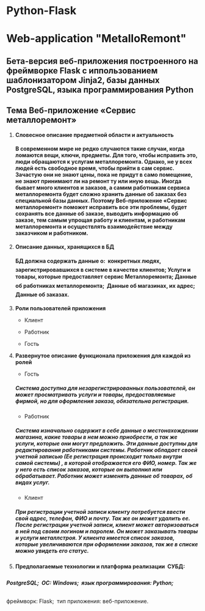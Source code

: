 # Python-Flask
# Web-application "MetalloRemont"

## Бета-версия веб-приложения построенного на фреймворке Flask с иппользованием шаблонизатором Jinja2, базы данных PostgreSQL, языка программирования Python 

## Тема Веб-приложение «Сервис металлоремонт»
                                              
1. __Словесное описание предметной области и актуальность__


    #### В современном мире не редко случаются такие случаи, когда ломаются вещи, ключи, предметы. Для того, чтобы исправить это, люди обращаются к услугам металлоремонта. Однако, не у всех людей есть свободное время, чтобы прийти в сам сервис. Зачастую они не знают цены, пока не придут в само помещение, не знают принимают ли на ремонт ту или иную вещь. Иногда бывает много клиентов и заказов, а самим работникам сервиса металлоремонта будет сложно хранить данные об заказах без специальной базы данных. Поэтому Веб-приложение «Сервис металлоремонт» поможет исправить все эти проблемы, будет сохранять все данные об заказе, выводить информацию об заказе, тем самым упрощая работу и клиентам, и работникам металлоремонта и осуществлять взаимодействие между заказчиком и работником.
2. __Описание данных, хранящихся в БД__


    #### БД должна содержать данные о:  конкретных людях, зарегистрировавшихся в системе в качестве клиентов; Услуги и товары, которые предоставляет сервис Металлоремонта; Данные об работниках металлоремонта;  Данные об магазинах, их адрес; Данные об заказах.
3. __Роли пользователей приложения__


    - Клиент


    - Работник


    - Гость
  
  
4. __Развернутое описание функционала приложения для каждой из
ролей__


    - Гость
  
    ##### Система доступна для незарегистрированных пользователей, он может просматривать услуги и товары, предоставляемые фирмой, но для оформления заказа, обязательна регистрация.


    - Работник
  
    ##### Система изначально содержит в себе данные о местонахождении магазина, какие товары в нем можно приобрести, а так же услуги, которые они могут предложить. Эти данные доступны для редактирования работниками системы. Работник обладает своей учетной записью (Ее регистрация происходит только внутри самой системы) , в которой отображается его ФИО, номер. Так же у него есть список заказов, которые он выполнил или обрабатывает. Работник может изменять данные об товарах, об видах услуг.


    - Клиент
  
    ##### При регистрации учетной записи клиенту потребуется ввести свой адрес, телефон, ФИО и почту. Так же он может удалить ее. После регистрации учетной записи, клиент может авторизоваться в ней под своим логином и паролем. Он может заказывать товары и услуги металлстроя. У клиента имеется список заказов, которые увеличиваются при оформлении заказов, так же в списке можно увидеть его статус.


5. __Предполагаемые технологии и платформа реализации  СУБД:__


  ##### PostgreSQL;  ОС: Windows;  язык программирования: Python; 
фреймворк: Flask;  тип приложения: веб-приложение. 
